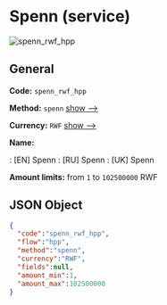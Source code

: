 
# Spenn (service) 
![spenn_rwf_hpp](https://static.openfintech.io/payment_methods/spenn_rwf_hpp/logo.svg?w=400&c=v0.59.26#w200)  

## General 
 
**Code:** `spenn_rwf_hpp` 
 
**Method:** `spenn` 
 [show -->](/payment-methods/spenn/) 
 
**Currency:** `RWF` [show -->](/currencies/RWF/) 
 
**Name:** 
 
:	[EN] Spenn 
:	[RU] Spenn 
:	[UK] Spenn 
 
**Amount limits:** from `1` to `102500000` RWF 

## JSON Object 

```json
{
  "code":"spenn_rwf_hpp",
  "flow":"hpp",
  "method":"spenn",
  "currency":"RWF",
  "fields":null,
  "amount_min":1,
  "amount_max":102500000
}
```  
